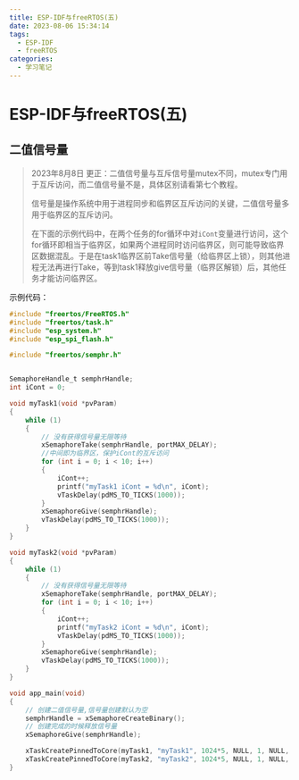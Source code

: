 ```yaml
---
title: ESP-IDF与freeRTOS(五)
date: 2023-08-06 15:34:14
tags:
  - ESP-IDF
  - freeRTOS
categories:
  - 学习笔记
---
```


# ESP-IDF与freeRTOS(五)

## 二值信号量

> 2023年8月8日 更正：二值信号量与互斥信号量mutex不同，mutex专门用于互斥访问，而二值信号量不是，具体区别请看第七个教程。
>
> 信号量是操作系统中用于进程同步和临界区互斥访问的关键，二值信号量多用于临界区的互斥访问。
>
> 在下面的示例代码中，在两个任务的for循环中对`iCont`变量进行访问，这个for循环即相当于临界区，如果两个进程同时访问临界区，则可能导致临界区数据混乱。于是在task1临界区前Take信号量（给临界区上锁），则其他进程无法再进行Take，等到task1释放give信号量（临界区解锁）后，其他任务才能访问临界区。
>

示例代码：

``` c
#include "freertos/FreeRTOS.h"
#include "freertos/task.h"
#include "esp_system.h"
#include "esp_spi_flash.h"

#include "freertos/semphr.h"


SemaphoreHandle_t semphrHandle;
int iCont = 0;

void myTask1(void *pvParam)
{
    while (1)
    {
        // 没有获得信号量无限等待
        xSemaphoreTake(semphrHandle, portMAX_DELAY);
        //中间即为临界区，保护iCont的互斥访问
        for (int i = 0; i < 10; i++)
        {
            iCont++;
            printf("myTask1 iCont = %d\n", iCont);
            vTaskDelay(pdMS_TO_TICKS(1000));
        }
        xSemaphoreGive(semphrHandle);
        vTaskDelay(pdMS_TO_TICKS(1000));
    }
}

void myTask2(void *pvParam)
{
    while (1)
    {
        // 没有获得信号量无限等待
        xSemaphoreTake(semphrHandle, portMAX_DELAY);
        for (int i = 0; i < 10; i++)
        {
            iCont++;
            printf("myTask2 iCont = %d\n", iCont);
            vTaskDelay(pdMS_TO_TICKS(1000));
        }
        xSemaphoreGive(semphrHandle);
        vTaskDelay(pdMS_TO_TICKS(1000));
    }
}

void app_main(void)
{
    // 创建二值信号量,信号量创建默认为空
    semphrHandle = xSemaphoreCreateBinary();
    // 创建完成的时候释放信号量
    xSemaphoreGive(semphrHandle);

    xTaskCreatePinnedToCore(myTask1, "myTask1", 1024*5, NULL, 1, NULL, 1);
    xTaskCreatePinnedToCore(myTask2, "myTask2", 1024*5, NULL, 1, NULL, 1);
}

```

